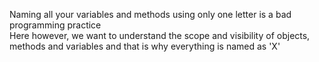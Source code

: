 Naming all your variables and methods using only one letter is a bad programming practice \
Here however, we want to understand the scope and visibility of objects, methods and variables and that is why 
everything is named as 'X' 
